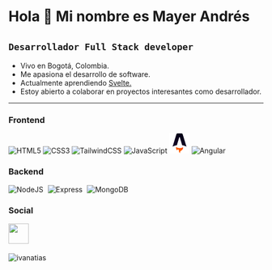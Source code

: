 Hola 👋 Mi nombre es Mayer Andrés
================================
**`Desarrollador Full Stack developer`**
----------------------------
* Vivo en Bogotá, Colombia.
* Me apasiona el desarrollo de software.
* Actualmente aprendiendo <a href="https://svelte.dev/">Svelte.</a>
* Estoy abierto a colaborar en proyectos interesantes como desarrollador.
---
### Frontend
<p align="left">
<img src="https://raw.githubusercontent.com/danielcranney/readme-generator/main/public/icons/skills/html5-colored.svg" width="40" height="40" alt="HTML5"/>
<img src="https://raw.githubusercontent.com/danielcranney/readme-generator/main/public/icons/skills/css3-colored.svg" width="40" height="40" alt="CSS3"/>
<img src="https://raw.githubusercontent.com/danielcranney/readme-generator/main/public/icons/skills/tailwindcss-colored.svg" width="40" height="40" alt="TailwindCSS"/>
<img src="https://raw.githubusercontent.com/danielcranney/readme-generator/main/public/icons/skills/javascript-colored.svg" width="40" height="40" alt="JavaScript"/>
<img src="https://raw.githubusercontent.com/github/explore/5cc0a03a302ec862c4aeac2a22a513ae31c35432/topics/astro/astro.png" width="40" height="40" alt="Astro"/>
<img src="https://upload.wikimedia.org/wikipedia/commons/thumb/c/cf/Angular_full_color_logo.svg/2048px-Angular_full_color_logo.svg.png" width="50" height="50" alt="Angular"/>
</p>

### Backend
<p align="left">
<img src="https://raw.githubusercontent.com/danielcranney/readme-generator/main/public/icons/skills/nodejs-colored.svg" width="42" height="42" style="padding-right:5px;" alt="NodeJS"/>
<img src="https://raw.githubusercontent.com/danielcranney/readme-generator/main/public/icons/skills/express-colored.svg" width="42" height="42" style="padding-right:5px;" alt="Express"/>
<img src="https://raw.githubusercontent.com/danielcranney/readme-generator/main/public/icons/skills/mongodb-colored.svg" width="42" height="42" style="padding-right:5px;" alt="MongoDB"/>
</p>

### Social
<p align="left"> <a href="https://www.linkedin.com/in/mayer-chaves-90116824b/" target="_blank" rel="noreferrer"><img src="https://raw.githubusercontent.com/danielcranney/readme-generator/main/public/icons/socials/linkedin.svg" width="40" height="40" /></a></p>

<p><img align="center" src="https://github-readme-stats.vercel.app/api/top-langs?username=Mayer-04&show_icons=true&locale=en&layout=compact" alt="ivanatias" /></p>
